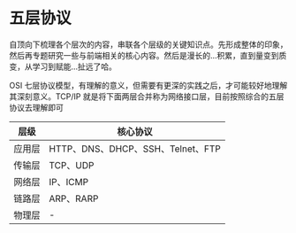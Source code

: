 # 五层协议

自顶向下梳理各个层次的内容，串联各个层级的关键知识点。先形成整体的印象，然后再专题研究一些与前端相关的核心内容。然后是漫长的...积累，直到量变到质变，从学习到赋能...扯远了哈。

OSI 七层协议模型，有理解的意义，但需要有更深的实践之后，才可能较好地理解其深刻意义。TCP/IP 就是将下面两层合并称为网络接口层，目前按照综合的五层协议去理解即可

|  层级  | 核心协议                          |
| :----: | --------------------------------- |
| 应用层 | HTTP、DNS、DHCP、SSH、Telnet、FTP |
| 传输层 | TCP、UDP                          |
| 网络层 | IP、ICMP                          |
| 链路层 | ARP、RARP                         |
| 物理层 | -                                 |
